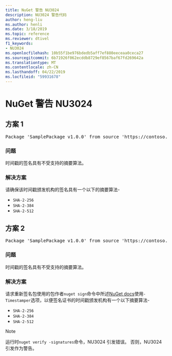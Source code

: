 ```yaml
---
title: NuGet 警告 NU3024
description: NU3024 警告代码
author: heng-liu
ms.author: henli
ms.date: 3/18/2019
ms.topic: reference
ms.reviewer: dtivel
f1_keywords:
- NU3024
ms.openlocfilehash: 10b55f1be976bdedb5aff7ef880eeceaa0ceca27
ms.sourcegitcommit: 6b71926f062ecddb8729ef8567baf67fd269642a
ms.translationtype: MT
ms.contentlocale: zh-CN
ms.lasthandoff: 04/22/2019
ms.locfileid: "59931678"
---
```

# <a name="nuget-warning-nu3024"></a>NuGet 警告 NU3024

## <a name="scenario-1"></a>方案 1

<pre>Package 'SamplePackage v1.0.0' from source 'https://contoso.com/index.json': The timestamp signature has an unsupported digest algorithm. The following algorithms are supported: : SHA-2-256, SHA-2-384, SHA-2-512.</pre>

### <a name="issue"></a>问题

时间戳的签名具有不受支持的摘要算法。


### <a name="solution"></a>解决方案

请确保该时间戳颁发机构的签名具有一个以下的摘要算法- 
* `SHA-2-256`
* `SHA-2-384`
* `SHA-2-512`



## <a name="scenario-2"></a>方案 2

<pre>Package 'SamplePackage v1.0.0' from source 'https://contoso.com/index.json': The primary signature's timestamp signature has an unsupported digest algorithm.</pre>

### <a name="issue"></a>问题

时间戳的签名具有不受支持的摘要算法。


### <a name="solution"></a>解决方案

请求重新签名包使用的包作者`nuget sign`命令中所述[NuGet docs](https://docs.microsoft.com/en-us/nuget/create-packages/sign-a-package)使用`-Timestamper`选项，以便签名证书的时间戳颁发机构有一个以下摘要算法-
* `SHA-2-256`
* `SHA-2-384`
* `SHA-2-512`


> [!Note]
> 运行时`nuget verify -signatures`命令，NU3024 引发错误。 否则，NU3024 引发作为警告。